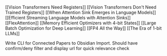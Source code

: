[[Vision Transformers Need Registers]]
[[Vision Transformers Don't Need Trained Registers]]
[[When Attention Sink Emerges in Language Models]]
[[Efficient Streaming Language Models with Attention Sinks]]
[[FlexAttention]]
[[Memory Efficient Optimizers with 4-bit States]]
[[Large Batch Optimization for Deep Learning]]
[[FP4 All the Way]]
[[The Era of 1-bit LLMs]]

Write CLI for Connected Papers to Obsidian Import. Should have confirm/deny filter and display url for quick relevance check
